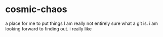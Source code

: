 # cosmic-chaos
a place for me to put things
I am really not entirely sure what a git is. i am looking forward to finding out. i really like 
